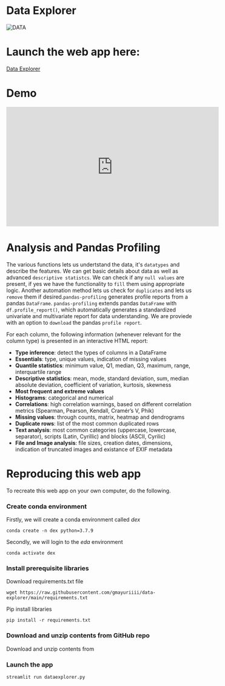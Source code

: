 # Data Explorer
![DATA](https://user-images.githubusercontent.com/95062628/187087508-4a16a57e-bf16-4d16-9c84-3e7fbf75e0f7.jpg)

# Launch the web app here:
<a href="https://youtu.be/GDyWKMQcyAY"> Data Explorer </a>

# Demo
<iframe width="560" height="315" src="https://www.youtube.com/embed/GDyWKMQcyAY" title="YouTube video player" frameborder="0" allow="accelerometer; autoplay; clipboard-write; encrypted-media; gyroscope; picture-in-picture" allowfullscreen></iframe></p>


# Analysis and Pandas Profiling
The various functions lets us undertstand the data, it's `datatypes` and  describe the features. We can get basic details about data as well as advanced `descriptive statistcs`. We can check if any `null values` are present, if yes we have the functionality to `fill` them using appropriate logic. Another automation method lets us check for `duplicates` and lets us `remove` them if desired.`pandas-profiling` generates profile reports from a pandas `DataFrame`. `pandas-profiling` extends pandas `DataFrame` with `df.profile_report()`, which automatically generates a standardized univariate and multivariate report for data understanding. We are proviede with an option to `download` the pandas `profile report`.

For each column, the following information (whenever relevant for the column type) is presented in an interactive HTML report:

- **Type inference**: detect the types of columns in a DataFrame
- **Essentials**: type, unique values, indication of missing values
- **Quantile statistics**: minimum value, Q1, median, Q3, maximum, range, interquartile range
- **Descriptive statistics**: mean, mode, standard deviation, sum, median absolute deviation, coefficient of variation, kurtosis, skewness
- **Most frequent and extreme values**
- **Histograms**: categorical and numerical
- **Correlations**: high correlation warnings, based on different correlation metrics (Spearman, Pearson, Kendall, Cramér’s V, Phik)
- **Missing values**: through counts, matrix, heatmap and dendrograms
- **Duplicate rows**: list of the most common duplicated rows
- **Text analysis**: most common categories (uppercase, lowercase, separator), scripts (Latin, Cyrillic) and blocks (ASCII, Cyrilic)
- **File and Image analysis**: file sizes, creation dates, dimensions, indication of truncated images and existance of EXIF metadata

# Reproducing this web app
To recreate this web app on your own computer, do the following.

### Create conda environment
Firstly, we will create a conda environment called *dex*
```
conda create -n dex python=3.7.9
```
Secondly, we will login to the *eda* environment
```
conda activate dex
```
### Install prerequisite libraries

Download requirements.txt file

```
wget https://raw.githubusercontent.com/gmayuriiii/data-explorer/main/requirements.txt

```

Pip install libraries
```
pip install -r requirements.txt
```

###  Download and unzip contents from GitHub repo

Download and unzip contents from 

###  Launch the app

```
streamlit run dataexplorer.py
```
